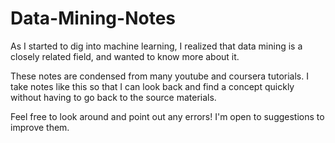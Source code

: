 # Data-Mining-Notes
As I started to dig into machine learning, I realized that data mining is a closely related field, and wanted to know more about it.

These notes are condensed from many youtube and coursera tutorials. 
I take notes like this so that I can look back and find a concept quickly without having to go back to the source materials.

Feel free to look around and point out any errors! I'm open to suggestions to improve them.
